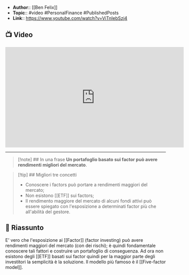 - **Author**:: [[Ben Felix]]
- **Topic**:: #video #PersonalFinance #PublishedPosts
- **Link**:: https://www.youtube.com/watch?v=ViTnIebSzj4

## 📺 Video
<div class="iframe-container">
  <iframe width="560" height="315" src="https://www.youtube.com/embed/ViTnIebSzj4" title="YouTube video player" frameborder="0" allow="accelerometer; autoplay; clipboard-write; encrypted-media; gyroscope; picture-in-picture" allowfullscreen></iframe>
</div>

---

> [!note] ## In una frase
> **Un portafoglio basato sui factor può avere rendimenti migliori del mercato**.

> [!tip] ## Migliori tre concetti
> - Conoscere i factors può portare a rendimenti maggiori del mercato;
> - Non esistono [[ETF]] sui factors;
> - Il rendimento maggiore del mercato di alcuni fondi attivi può essere spiegato con l'esposizione a determinati factor più che all'abilità del gestore.

## 📒 Riassunto
E' vero che l'esposizione ai [[Factor]] (factor investing) può avere rendimenti maggiori del mercato (con dei rischi); è quindi fondamentale conoscere tali fattori e costruire un portafoglio di conseguenza.
Ad ora non esistono degli [[ETF]] basati sui factor quindi per la maggior parte degli investitori la semplicità è la soluzione.
Il modello più famoso è il [[Five-factor model]].
